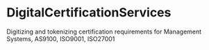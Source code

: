 # DigitalCertificationServices
Digitizing and tokenizing certification requirements for Management Systems, AS9100, ISO9001, ISO27001
